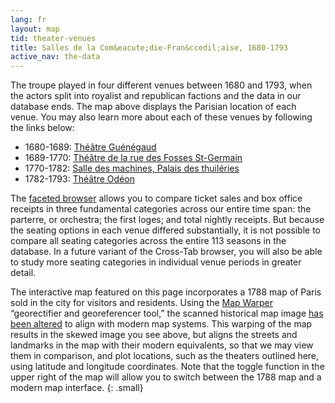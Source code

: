 ```yaml
---
lang: fr
layout: map
tid: theater-venues
title: Salles de la Com&eacute;die-Fran&ccedil;aise, 1680-1793
active_nav: the-data
---
```

The troupe played in four different venues between 1680 and 1793, when the actors split into royalist and republican factions and the data in our database ends. The map above displays the Parisian location of each venue. You may also learn more about each of these venues by following the links below:

* 1680-1689: [Th&eacute;&acirc;tre Gu&eacute;n&eacute;gaud](/fr/nos-donnees/salles-de-la-comedie-francaise/hotel-guenegaud)
* 1689-1770: [Th&eacute;&acirc;tre de la rue des Fosses St-Germain](/fr/nos-donnees/salles-de-la-comedie-francaise/salle-de-la-rue-des-fosses-saint-germain-des-pres)
* 1770-1782: [Salle des machines, Palais des thuil&eacute;ries](/fr/nos-donnees/salles-de-la-comedie-francaise/salle-des-machines-palais-des-tuileries)
* 1782-1793: [Th&eacute;&acirc;tre Od&eacute;on](/fr/nos-donnees/salles-de-la-comedie-francaise/theatre-de-l-odeon)

The [faceted browser](/fr/nos-donnees/faceted-browser) allows you to compare ticket sales and box office receipts in three fundamental categories across our entire time span: the parterre, or orchestra; the first loges; and total nightly receipts. But because the seating options in each venue differed substantially, it is not possible to compare all seating categories across the entire 113 seasons in the database. In a future variant of the Cross-Tab browser, you will also be able to study more seating categories in individual venue periods in greater detail.

The interactive map featured on this page incorporates a 1788 map of Paris sold in the city for visitors and residents. Using the [Map Warper](http://mapwarper.net) &ldquo;georectifier and georeferencer tool,&rdquo; the scanned historical map image [has been altered](https://github.com/hofstra/itinerary/blob/master/docs/write-up.md) to align with modern map systems. This warping of the map results in the skewed image you see above, but aligns the streets and landmarks in the map with their modern equivalents, so that we may view them in comparison, and plot locations, such as the theaters outlined here, using latitude and longitude coordinates. Note that the toggle function in the upper right of the map will allow you to switch between the 1788 map and a modern map interface.
{: .small}